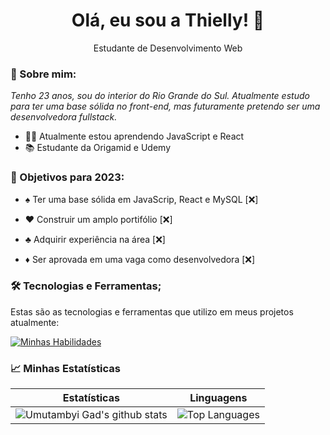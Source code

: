 <h1 align="center">
  Olá, eu sou a Thielly! 👋</h1>

<p align="center"> Estudante de Desenvolvimento Web
</p>

### 👾 Sobre mim:

<p>
  <em>
    Tenho 23 anos, sou do interior do Rio Grande do Sul. Atualmente estudo para ter uma base sólida no front-end, mas futuramente pretendo ser uma desenvolvedora fullstack.
  </em>
</p>

- 👩‍💻 Atualmente estou aprendendo JavaScript e React
- 📚 Estudante da Origamid e Udemy

### 📅 Objetivos para 2023:

- ♠️ Ter uma base sólida em JavaScrip, React e MySQL [❌]

- ♥️ Construir um amplo portifólio [❌]

- ♣️ Adquirir experiência na área [❌]

- ♦️ Ser aprovada em uma vaga como desenvolvedora [❌]

### 🛠 Tecnologias e Ferramentas;

Estas são as tecnologias e ferramentas que utilizo em meus projetos atualmente:

[![Minhas Habilidades](https://skillicons.dev/icons?i=html,css,js,figma,vscode,github,git)](https://skillicons.dev)

### 📈 Minhas Estatísticas

| Estatísticas                                                                                                                                                            | Linguagens                                                                                                                                                                     |
| ------------------------------------------------------------------------------------------------------------------------------------------------------------------------ | ---------------------------------------------------------------------------------------------------------------------------------------------------------------------------------- |
| ![Umutambyi Gad's github stats](https://github-readme-stats.vercel.app/api?username=thiellylopes&show_icons=true&hide_border=true&count_private=true&theme=dark) | ![Top Languages](https://github-readme-stats.vercel.app/api/top-langs/?username=thiellylopes&langs_count=10&count_private=true&hide_border=true&theme=dark&layout=compact) |
